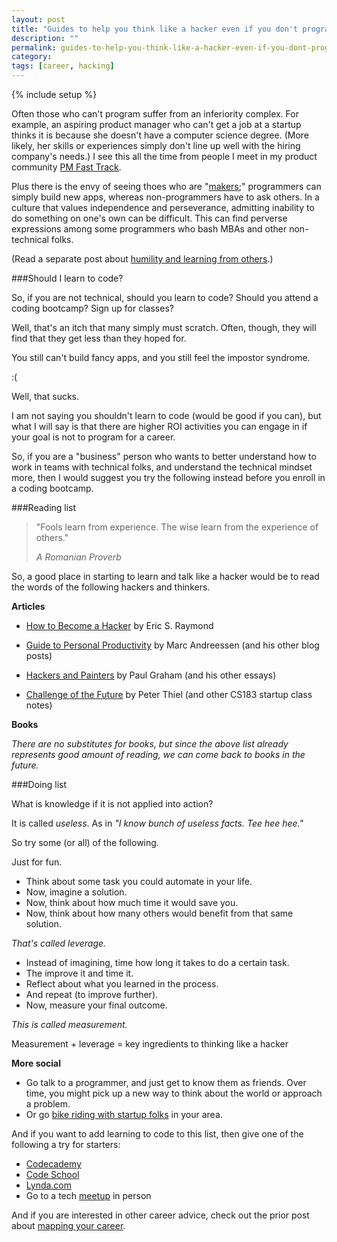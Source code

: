 ```yaml
---
layout: post
title: "Guides to help you think like a hacker even if you don't program"
description: ""
permalink: guides-to-help-you-think-like-a-hacker-even-if-you-dont-program
category:
tags: [career, hacking]
---
```

{% include setup %}

Often those who can\'t program suffer from an inferiority complex.  For example, an aspiring product manager who can\'t get a job at a startup thinks it is because she doesn\'t have a computer science degree.  (More likely, her skills or experiences simply don\'t line up well with the hiring company\'s needs.)  I see this all the time from people I meet in my product community <a target="_" href="http://productmanagementfasttrack.com/">PM Fast Track</a>.

Plus there is the envy of seeing thoes who are "<a target="_" href="http://en.wikipedia.org/wiki/Maker_culture">makers</a>;" programmers can simply build new apps, whereas non-programmers have to ask others.  In a culture that values independence and perseverance, admitting inability to do something on one\'s own can be difficult.  This can find perverse expressions among some programmers who bash MBAs and other non-technical folks.

(Read a separate post about <a target="_" href="https://medium.com/p/d22a99593c2f">humility and learning from others</a>.)

###Should I learn to code?

So, if you are not technical, should you learn to code?  Should you attend a coding bootcamp?  Sign up for classes?

Well, that\'s an itch that many simply must scratch.  Often, though, they will find that they get less than they hoped for.

You still can\'t build fancy apps, and you still feel the impostor syndrome.

:(

Well, that sucks.

I am not saying you shouldn\'t learn to code (would be good if you can), but what I will say is that there are higher ROI activities you can engage in if your goal is not to program for a career.

So, if you are a "business" person who wants to better understand how to work in teams with technical folks, and understand the technical mindset more, then I would suggest you try the following instead before you enroll in a coding bootcamp.

###Reading list

<blockquote class="pattern-diagonal">
  <p>"Fools learn from experience.  The wise learn from the experience of others."</p>
  <cite>A Romanian Proverb</cite>
</blockquote>

So, a good place in starting to learn and talk like a hacker would be to read the words of the following hackers and thinkers.

__Articles__

* <a target="_" href="http://www.catb.org/esr/faqs/hacker-howto.html">How to Become a Hacker</a> by Eric S. Raymond

* <a target="_" href="http://pmarchive.com/guide_to_personal_productivity.html">Guide to Personal Productivity</a> by Marc Andreessen (and his other blog posts)

* <a target="_" href="http://www.paulgraham.com/hp.html">Hackers and Painters</a> by Paul Graham (and his other essays)

* <a target="_" href="http://blakemasters.com/post/20400301508/cs183class1">Challenge of the Future</a> by Peter Thiel (and other CS183 startup class notes)

__Books__

_There are no substitutes for books, but since the above list already represents good amount of reading, we can come back to books in the future._

###Doing list

What is knowledge if it is not applied into action?

It is called _useless_.  As in _"I know bunch of useless facts.  Tee hee hee."_

So try some (or all) of the following.

Just for fun.

* Think about some task you could automate in your life.
* Now, imagine a solution.
* Now, think about how much time it would save you.
* Now, think about how many others would benefit from that same solution.

_That\'s called leverage._

* Instead of imagining, time how long it takes to do a certain task.
* The improve it and time it.
* Reflect about what you learned in the process.
* And repeat (to improve further).
* Now, measure your final outcome.

_This is called measurement._

Measurement + leverage = key ingredients to thinking like a hacker

__More social__

* Go talk to a programmer, and just get to know them as friends.  Over time, you might pick up a new way to think about the world or approach a problem.
* Or go [bike riding with startup folks](http://www.meetup.com/Startup-Bike-SF/) in your area.

And if you want to add learning to code to this list, then give one of the following a try for starters:

* <a target="_" href="http://www.codecademy.com/">Codecademy</a>
* <a target="_" href="https://www.codeschool.com/">Code School</a>
* <a target="_" href="http://www.lynda.com/">Lynda.com</a>
* Go to a tech <a target="_" href="http://www.meetup.com/">meetup</a> in person

And if you are interested in other career advice, check out the prior post about [mapping your career](../mapping-your-career-out/).
